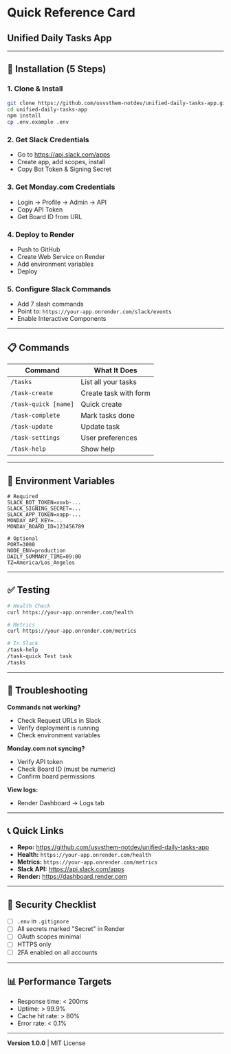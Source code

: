 # Quick Reference Card
## Unified Daily Tasks App

---

## 🚀 Installation (5 Steps)

### 1. Clone & Install
```bash
git clone https://github.com/usvsthem-notdev/unified-daily-tasks-app.git
cd unified-daily-tasks-app
npm install
cp .env.example .env
```

### 2. Get Slack Credentials
- Go to https://api.slack.com/apps
- Create app, add scopes, install
- Copy Bot Token & Signing Secret

### 3. Get Monday.com Credentials
- Login → Profile → Admin → API
- Copy API Token
- Get Board ID from URL

### 4. Deploy to Render
- Push to GitHub
- Create Web Service on Render
- Add environment variables
- Deploy

### 5. Configure Slack Commands
- Add 7 slash commands
- Point to: `https://your-app.onrender.com/slack/events`
- Enable Interactive Components

---

## 📋 Commands

| Command | What It Does |
|---------|-------------|
| `/tasks` | List all your tasks |
| `/task-create` | Create task with form |
| `/task-quick [name]` | Quick create |
| `/task-complete` | Mark tasks done |
| `/task-update` | Update task |
| `/task-settings` | User preferences |
| `/task-help` | Show help |

---

## 🔧 Environment Variables

```env
# Required
SLACK_BOT_TOKEN=xoxb-...
SLACK_SIGNING_SECRET=...
SLACK_APP_TOKEN=xapp-...
MONDAY_API_KEY=...
MONDAY_BOARD_ID=123456789

# Optional
PORT=3000
NODE_ENV=production
DAILY_SUMMARY_TIME=09:00
TZ=America/Los_Angeles
```

---

## ✅ Testing

```bash
# Health Check
curl https://your-app.onrender.com/health

# Metrics
curl https://your-app.onrender.com/metrics

# In Slack
/task-help
/task-quick Test task
/tasks
```

---

## 🐛 Troubleshooting

**Commands not working?**
- Check Request URLs in Slack
- Verify deployment is running
- Check environment variables

**Monday.com not syncing?**
- Verify API token
- Check Board ID (must be numeric)
- Confirm board permissions

**View logs:**
- Render Dashboard → Logs tab

---

## 📞 Quick Links

- **Repo:** https://github.com/usvsthem-notdev/unified-daily-tasks-app
- **Health:** `https://your-app.onrender.com/health`
- **Metrics:** `https://your-app.onrender.com/metrics`
- **Slack API:** https://api.slack.com/apps
- **Render:** https://dashboard.render.com

---

## 🔐 Security Checklist

- [ ] `.env` in `.gitignore`
- [ ] All secrets marked "Secret" in Render
- [ ] OAuth scopes minimal
- [ ] HTTPS only
- [ ] 2FA enabled on all accounts

---

## 📊 Performance Targets

- Response time: < 200ms
- Uptime: > 99.9%
- Cache hit rate: > 80%
- Error rate: < 0.1%

---

**Version 1.0.0** | MIT License
